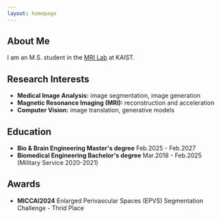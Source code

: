 ```yaml
---
layout: homepage
---
```


## About Me

I am an M.S. student in the [MRI Lab](https://mri.kaist.ac.kr/) at KAIST.

## Research Interests

- **Medical Image Analysis:** image segmentation, image generation
- **Magnetic Resonance Imaging (MRI):** reconstruction and acceleration
- **Computer Vision:** image translation, generative models

## Education
- **Bio & Brain Engineering Master's degree** Feb.2025 - Feb.2027
- **Biomedical Engineering Bachelor's degree** Mar.2018 - Feb.2025 (Military Service 2020-2021)

## Awards
- **MICCAI2024** Enlarged Perivascular Spaces (EPVS) Segmentation Challenge - Thrid Place
<!-- ## News

- **[Feb. 2020]** Our paper about incremental learning is accepted to CVPR 2020.
- **[Feb. 2020]** We will host the ACM Multimedia Asia 2020 conference in Singapore!
- **[Sept. 2019]** Our paper about few-shot learning is accepted to NeurIPS 2019.
- **[Mar. 2019]** Our paper about few-shot learning is accepted to CVPR 2019. -->

<!-- {% include_relative _includes/publications.md %} -->

<!-- {% include_relative _includes/services.md %} -->
